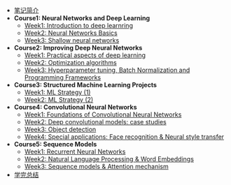 * [笔记简介](/)
* **Course1: Neural Networks and Deep Learning**
    * [Week1: Introduction to deep learnring](c1w1)
    * [Week2: Neural Networks Basics](c1w2)
    * [Week3: Shallow neural networks](c1w3)
* **Course2: Improving Deep Neural Networks**
    * [Week1: Practical aspects of deep learning](c2w1)
    * [Week2: Optimization algorithms](c2w2)
    * [Week3: Hyperparameter tuning, Batch Normalization and Programming Frameworks](c2w3)
* **Course3: Structured Machine Learning Projects**
    * [Week1: ML Strategy (1)](c3w1)
    * [Week2: ML Strategy (2)](c3w2)
* **Course4: Convolutional Neural Networks**
    * [Week1: Foundations of Convolutional Neural Networks](c4w1)
    * [Week2: Deep convolutional models: case studies](c4w2)
    * [Week3: Object detection](c4w3)
    * [Week4: Special applications: Face recognition & Neural style transfer](c4w4)
* **Course5: Sequence Models**
    * [Week1: Recurrent Neural Networks](c5w1)
    * [Week2: Natural Language Processing & Word Embeddings](c5w2)
    * [Week3: Sequence models & Attention mechanism](c5w3)
* [学完总结](summary)